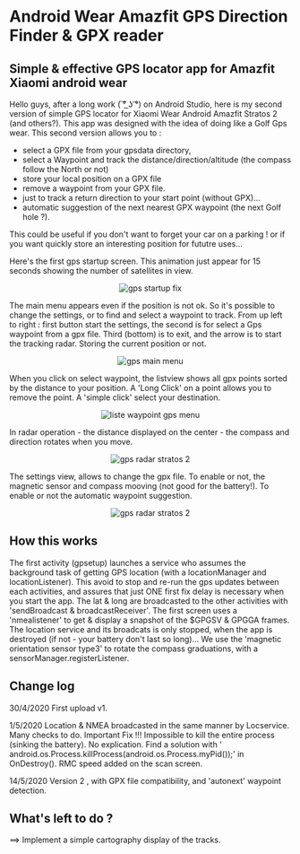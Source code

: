 # Android Wear Amazfit GPS Direction Finder & GPX reader
Simple &amp; effective GPS locator app for Amazfit Xiaomi android wear
------------------------------------------------------------------------------
Hello guys, after a long work ( ͠° ͟ʖ ͡°) on Android Studio, here is my second version of simple GPS locator for Xiaomi Wear Android  Amazfit Stratos 2 (and others?).
This app was designed with the idea of doing like a Golf Gps wear.
This second version allows you to :
- select a GPX file from your gpsdata directory,
- select a Waypoint and track the distance/direction/altitude (the compass follow the North or not)
- store your local position on a GPX file
- remove a waypoint from your GPX file.
- just to track a return direction to your start point (without GPX)...
- automatic suggestion of the next nearest GPX waypoint (the next Golf hole ?).

This could be useful if you don't want to forget your car on a parking ! or if you want quickly store an interesting position for fututre uses...

Here's the first gps startup screen. This animation just appear for 15 seconds showing the number of satellites in view.

<center><img src="/1-startscreen.jpg" alt="gps startup fix"/></center>

The main menu appears even if the position is not ok. So it's possible to change the settings, or to find and select a waypoint to track.
From up left to right : first button start the settings, the second is for select a Gps waypoint from a gpx file.
Third (bottom) is to exit, and the arrow is to start the tracking radar. Storing the current position or not.

<center><img src="/2-main-screen.jpg" alt="gps main menu"/></center>

When you click on select waypoint, the listview shows all gpx points sorted by the distance to your position.
A 'Long Click' on a point allows you to remove the point. A 'simple click' select your destination.

<center><img src="/3-wpt-liste.jpg" alt="liste waypoint gps menu"/></center>

In radar operation - the distance displayed on the center - the compass and direction rotates when you move.

<center><img src="/5-scann.jpg" alt="gps radar stratos 2"/></center>

The settings view, allows to change the gpx file.
To enable or not, the magnetic sensor and compass mooving (not good for the battery!).
To enable or not the automatic waypoint suggestion.

<center><img src="/4-settings.jpg" alt="gps radar stratos 2"/></center>

How this works
--------------
The first activity (gpsetup) launches a service who assumes the background task of getting GPS location (with a locationManager and locationListener). This avoid to stop and re-run the gps updates between each activities, and assures that just ONE first fix delay is necessary when you start the app.
The lat & long are broadcasted to the other activities with 'sendBroadcast & broadcastReceiver'.
The first screen uses a 'nmealistener' to get & display a snapshot of the $GPGSV & GPGGA frames.
The location service and its broadcats is only stopped, when the app is destroyed (if not - your battery don't last so long)...
We use the 'magnetic orientation sensor type3' to rotate the compass graduations, with a sensorManager.registerListener.

Change log
----------
30/4/2020 First upload v1.

1/5/2020  Location & NMEA broadcasted in the same manner by Locservice. Many checks to do.
          Important Fix !!! Impossible to kill the entire process (sinking the battery). No explication. Find a solution with ' android.os.Process.killProcess(android.os.Process.myPid());' in OnDestroy().
          RMC speed added on the scan screen.
         
14/5/2020  Version 2 , with GPX file compatibility, and 'autonext' waypoint detection.


What's left to do ?
------------------
==> Implement a simple cartography display of the tracks.
